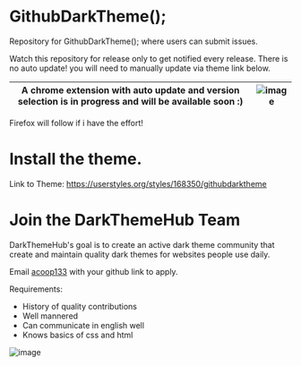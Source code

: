 # GithubDarkTheme();
Repository for GithubDarkTheme(); where users can submit issues.


Watch this repository for release only to get notified every release. 
There is no auto update! you will need to manually update via theme link below. 

A chrome extension with auto update and version selection is in progress and will be available soon :) | ![image](https://user-images.githubusercontent.com/19627023/64456941-44b23d80-d0e9-11e9-9e1d-f865d0de68ef.png)
------------ | -------------

Firefox will follow if i have the effort!

# Install the theme.
Link to Theme: https://userstyles.org/styles/168350/githubdarktheme


# Join the DarkThemeHub Team
DarkThemeHub's goal is to create an active dark theme community that create and maintain quality dark themes for websites people use daily.

Email [acoop133](https://github.com/acoop133) with your github link to apply.

Requirements:
* History of quality contributions
* Well mannered
* Can communicate in english well
* Knows basics of css and html



![image](https://i.gyazo.com/21ad1e0850b0259867cc1803a5b68bdc.png)

